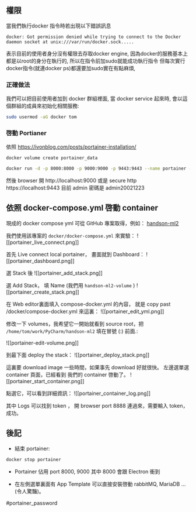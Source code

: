 ## 權限
當我們執行docker 指令時若出現以下錯誤訊息
```
docker: Got permission denied while trying to connect to the Docker daemon socket at unix:///var/run/docker.sock.....
```

表示目前的使用者身分沒有權限去存取docker engine, 因為docker的服務基本上都是以root的身分在執行的, 所以在指令前加sudo就能成功執行指令
但每次實行docker指令(就連docker ps)都還要加sudo實在有點麻煩,

### 正確做法
我們可以把目前使用者加到 docker 群組裡面, 當 docker service 起來時, 會以這個群組的成員來初始化相關服務:

``` bash
sudo usermod -aG docker tom
```

### 啓動 Portianer
依照
https://ivonblog.com/posts/portainer-installation/

```bash
docker volume create portainer_data
```

``` bash
docker run -d -p 8000:8000 -p 9000:9000 -p 9443:9443 --name portainer --restart=always -v /var/run/docker.sock:/var/run/docker.sock -v portainer_data:/data portainer/portainer-ce:latest
```

然後 browser 開 http://localhost:9000
或是 secure http  https://localhost:9443
目前 admin 密碼是  admin20021223

## 依照 docker-compose.yml 啓動 container

現成的 docker compose yml 可從 GitHub 專案取得，例如：
[handson-ml2](git@github.com:ageron/handson-ml2.git)

我們使用該專案的 `docker/docker-compose.yml` 來實驗：
![[portainer_live_connect.png]]

首先 Live connect local portainer， 畫面就到 Dashboard：
![[portainer_dashboard.png]]

選 Stack 後
![[portainer_add_stack.png]]

 選 Add Stack， 填 Name (我們用 `handson-ml2-volume` )
![[portainer_create_stack.png]]

在 Web editor裏面填入 compose-docker.yml 的內容， 就是 copy past /docker/compose-docker.yml
來這裏：
![[portainer_edit_yml.png]]

修改一下 volumes，我希望它一開始就看到 source root，把 `/home/tom/work/PyCharm/handson-ml2` 填在冒號 (:) 前面.:

![[portainer-edit-volume.png]]

到最下面 deploy the stack：
![[portainer_deploy_stack.png]]


這裏要 download image 一些時間，如果事先 download 好就很快。
左邊選單選 container 頁面，已經看到 我們的 container 啓動了。
![[portainer_start_container.png]]

點選它，可以看到詳細資訊：
![[portainer_container_log.png]]

其中 Logs 可以找到 token ， 開 browser port 8888 連過來，需要輸入 token，成功。

## 後記
+ 結束 portainer:
```bash
docker stop portainer
```

+ Portainer 佔用 port 8000, 9000 其中 8000 會跟 Electron 衝到

+ 在左側選單裏面有 App Template 可以直接安裝啓動 rabbitMQ, MariaDB ...(令人驚豔)。



#portainer_password 

